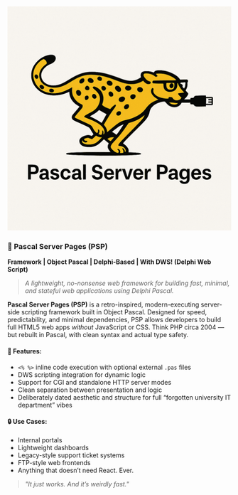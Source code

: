 <p align="center">
  <img src="images/mascot.png" alt="Pascal Server Pages Logo"/>
</p>

### **📁 Pascal Server Pages (PSP)**

**Framework | Object Pascal | Delphi-Based | With DWS! (Delphi Web Script)**

> *A lightweight, no-nonsense web framework for building fast, minimal, and stateful web applications using Delphi Pascal.*

**Pascal Server Pages (PSP)** is a retro-inspired, modern-executing server-side scripting framework built in Object Pascal. Designed for speed, predictability, and minimal dependencies, PSP allows developers to build full HTML5 web apps *without* JavaScript or CSS. Think PHP circa 2004 — but rebuilt in Pascal, with clean syntax and actual type safety.

#### 🧠 Features:

* `<% %>` inline code execution with optional external `.pas` files
* DWS scripting integration for dynamic logic
* Support for CGI and standalone HTTP server modes
* Clean separation between presentation and logic
* Deliberately dated aesthetic and structure for full “forgotten university IT department” vibes

#### 🔒 Use Cases:

* Internal portals
* Lightweight dashboards
* Legacy-style support ticket systems
* FTP-style web frontends
* Anything that doesn’t need React. Ever.

> *"It just works. And it’s weirdly fast."*
